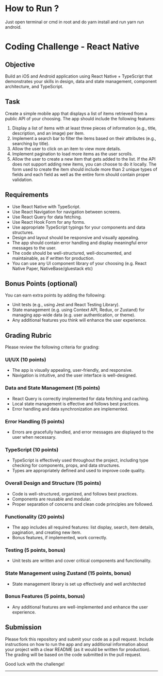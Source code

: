 # How to Run ?

Just open terminal or cmd in root and do yarn install and run yarn run android.

# Coding Challenge - React Native

## Objective

Build an iOS and Android application using React Native + TypeScript that demonstrates your skills in design, data and state management, component architecture, and TypeScript.

## Task

Create a simple mobile app that displays a list of items retrieved from a public API of your choosing. The app should include the following features:

1. Display a list of items with at least three pieces of information (e.g., title, description, and an image) per item.
2. Implement a search bar to filter the items based on their attributes (e.g., searching by title).
3. Allow the user to click on an item to view more details.
4. Implement pagination to load more items as the user scrolls.
5. Allow the user to create a new item that gets added to the list. If the API does not support adding new items, you can choose to do it locally. The form used to create the item should include more than 2 unique types of fields and each field as well as the entire form should contain proper validation.

## Requirements

- Use React Native with TypeScript.
- Use React Navigation for navigation between screens.
- Use React Query for data fetching.
- Use React Hook Form for any forms.
- Use appropriate TypeScript typings for your components and data structures.
- Design and layout should be responsive and visually appealing.
- The app should contain error handling and display meaningful error messages to the user.
- The code should be well-structured, well-documented, and maintainable, as if written for production.
- You can use any UI component library of your choosing (e.g. React Native Paper, NativeBase/gluestack etc)

## Bonus Points (optional)

You can earn extra points by adding the following:

- Unit tests (e.g., using Jest and React Testing Library).
- State management (e.g. using Context API, Redux, or Zustand) for managing app-wide data (e.g. user authentication, or theme).
- Any additional features you think will enhance the user experience.

## Grading Rubric

Please review the following criteria for grading:

### UI/UX (10 points)

- The app is visually appealing, user-friendly, and responsive.
- Navigation is intuitive, and the user interface is well-designed.

### Data and State Management (15 points)

- React Query is correctly implemented for data fetching and caching.
- Local state management is effective and follows best practices.
- Error handling and data synchronization are implemented.

### Error Handling (5 points)

- Errors are gracefully handled, and error messages are displayed to the user when necessary.

### TypeScript (10 points)

- TypeScript is effectively used throughout the project, including type checking for components, props, and data structures.
- Types are appropriately defined and used to improve code quality.

### Overall Design and Structure (15 points)

- Code is well-structured, organized, and follows best practices.
- Components are reusable and modular.
- Proper separation of concerns and clean code principles are followed.

### Functionality (20 points)

- The app includes all required features: list display, search, item details, pagination, and creating new item.
- Bonus features, if implemented, work correctly.

### Testing (5 points, bonus)

- Unit tests are written and cover critical components and functionality.

### State Management using Zustand (15 points, bonus)

- State management library is set up effectively and well architected

### Bonus Features (5 points, bonus)

- Any additional features are well-implemented and enhance the user experience.

## Submission

Please fork this repository and submit your code as a pull request. Include instructions on how to run the app and any additional information about your project with a clear README (as it would be written for production). The grading will be based on the code submitted in the pull request.

Good luck with the challenge!

---
